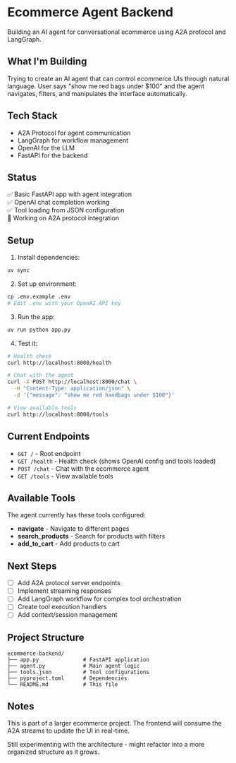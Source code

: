 # Ecommerce Agent Backend

Building an AI agent for conversational ecommerce using A2A protocol and LangGraph.

## What I'm Building

Trying to create an AI agent that can control ecommerce UIs through natural language. User says "show me red bags under $100" and the agent navigates, filters, and manipulates the interface automatically.

## Tech Stack

- A2A Protocol for agent communication
- LangGraph for workflow management  
- OpenAI for the LLM
- FastAPI for the backend

## Status

✅ Basic FastAPI app with agent integration  
✅ OpenAI chat completion working  
✅ Tool loading from JSON configuration  
🚧 Working on A2A protocol integration  

## Setup

1. Install dependencies:
```bash
uv sync
```

2. Set up environment:
```bash
cp .env.example .env
# Edit .env with your OpenAI API key
```

3. Run the app:
```bash
uv run python app.py
```

4. Test it:
```bash
# Health check
curl http://localhost:8000/health

# Chat with the agent
curl -X POST http://localhost:8000/chat \
  -H "Content-Type: application/json" \
  -d '{"message": "show me red handbags under $100"}'

# View available tools
curl http://localhost:8000/tools
```

## Current Endpoints

- `GET /` - Root endpoint
- `GET /health` - Health check (shows OpenAI config and tools loaded)
- `POST /chat` - Chat with the ecommerce agent
- `GET /tools` - View available tools

## Available Tools

The agent currently has these tools configured:
- **navigate** - Navigate to different pages
- **search_products** - Search for products with filters  
- **add_to_cart** - Add products to cart

## Next Steps

- [ ] Add A2A protocol server endpoints
- [ ] Implement streaming responses 
- [ ] Add LangGraph workflow for complex tool orchestration
- [ ] Create tool execution handlers
- [ ] Add context/session management

## Project Structure

```
ecommerce-backend/
├── app.py              # FastAPI application
├── agent.py            # Main agent logic
├── tools.json          # Tool configurations
├── pyproject.toml      # Dependencies
└── README.md           # This file
```

## Notes

This is part of a larger ecommerce project. The frontend will consume the A2A streams to update the UI in real-time.

Still experimenting with the architecture - might refactor into a more organized structure as it grows. 
